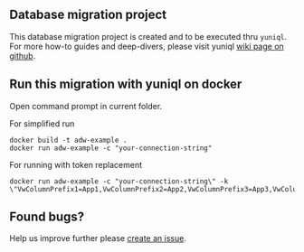 

## Database migration project
This database migration project is created and to be executed thru `yuniql`. 
For more how-to guides and deep-divers, please visit yuniql [wiki page on github](https://github.com/rdagumampan/yuniql/wiki).

## Run this migration with yuniql on docker
Open command prompt in current folder.

For simplified run
```
docker build -t adw-example .
docker run adw-example -c "your-connection-string"
```

For running with token replacement
```
docker run adw-example -c "your-connection-string\" -k \"VwColumnPrefix1=App1,VwColumnPrefix2=App2,VwColumnPrefix3=App3,VwColumnPrefix4=App4\"
```

## Found bugs?

Help us improve further please [create an issue](https://github.com/rdagumampan/yuniql/issues/new).
